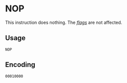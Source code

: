 # NOP

This instruction does nothing. The [_flags_](../cpu#flags) are not affected.

## Usage

```vonsim
NOP
```

## Encoding

`00010000`
